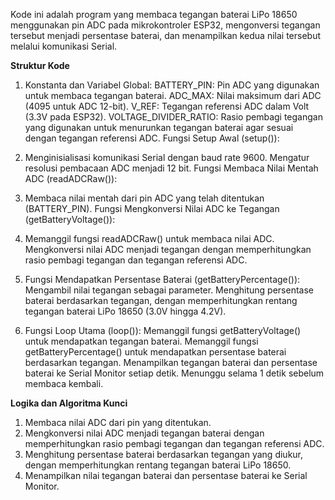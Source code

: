 Kode ini adalah program yang membaca tegangan baterai LiPo 18650 menggunakan pin ADC pada mikrokontroler ESP32, 
mengonversi tegangan tersebut menjadi persentase baterai, dan menampilkan kedua nilai tersebut melalui komunikasi Serial.

**Struktur Kode**
1. Konstanta dan Variabel Global:
    BATTERY_PIN: Pin ADC yang digunakan untuk membaca tegangan baterai.
    ADC_MAX: Nilai maksimum dari ADC (4095 untuk ADC 12-bit).
    V_REF: Tegangan referensi ADC dalam Volt (3.3V pada ESP32).
    VOLTAGE_DIVIDER_RATIO: Rasio pembagi tegangan yang digunakan untuk menurunkan tegangan baterai agar sesuai dengan tegangan referensi ADC.
    Fungsi Setup Awal (setup()):

2. Menginisialisasi komunikasi Serial dengan baud rate 9600.
    Mengatur resolusi pembacaan ADC menjadi 12 bit.
    Fungsi Membaca Nilai Mentah ADC (readADCRaw()):

3. Membaca nilai mentah dari pin ADC yang telah ditentukan (BATTERY_PIN).
    Fungsi Mengkonversi Nilai ADC ke Tegangan (getBatteryVoltage()):

4. Memanggil fungsi readADCRaw() untuk membaca nilai ADC.
    Mengkonversi nilai ADC menjadi tegangan dengan memperhitungkan rasio pembagi tegangan dan tegangan referensi ADC.

5. Fungsi Mendapatkan Persentase Baterai (getBatteryPercentage()):
  Mengambil nilai tegangan sebagai parameter.
  Menghitung persentase baterai berdasarkan tegangan, dengan memperhitungkan rentang tegangan baterai LiPo 18650 (3.0V hingga 4.2V).

6. Fungsi Loop Utama (loop()):
  Memanggil fungsi getBatteryVoltage() untuk mendapatkan tegangan baterai.
  Memanggil fungsi getBatteryPercentage() untuk mendapatkan persentase baterai berdasarkan tegangan.
  Menampilkan tegangan baterai dan persentase baterai ke Serial Monitor setiap detik.
  Menunggu selama 1 detik sebelum membaca kembali.

**Logika dan Algoritma Kunci**
1. Membaca nilai ADC dari pin yang ditentukan.
2. Mengkonversi nilai ADC menjadi tegangan baterai dengan memperhitungkan rasio pembagi tegangan dan tegangan referensi ADC.
3. Menghitung persentase baterai berdasarkan tegangan yang diukur, dengan memperhitungkan rentang tegangan baterai LiPo 18650.
4. Menampilkan nilai tegangan baterai dan persentase baterai ke Serial Monitor.
